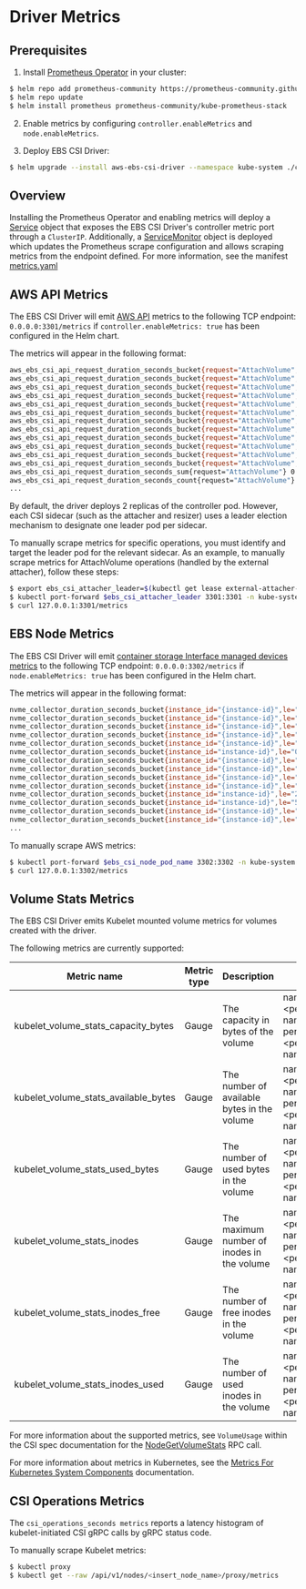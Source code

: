 # Driver Metrics

## Prerequisites

1. Install [Prometheus Operator](https://github.com/prometheus-operator/prometheus-operator) in your cluster:
```sh
$ helm repo add prometheus-community https://prometheus-community.github.io/helm-charts
$ helm repo update
$ helm install prometheus prometheus-community/kube-prometheus-stack
```
2. Enable metrics by configuring `controller.enableMetrics` and `node.enableMetrics`.

3. Deploy EBS CSI Driver:
```sh
$ helm upgrade --install aws-ebs-csi-driver --namespace kube-system ./charts/aws-ebs-csi-driver --values ./charts/aws-ebs-csi-driver/values.yaml
```

## Overview

Installing the Prometheus Operator and enabling metrics will deploy a [Service](https://kubernetes.io/docs/concepts/services-networking/service/) object that exposes the EBS CSI Driver's controller metric port through a `ClusterIP`. Additionally, a [ServiceMonitor](https://github.com/prometheus-operator/prometheus-operator/blob/main/Documentation/user-guides/getting-started.md#:~:text=Alertmanager-,ServiceMonitor,-See%20the%20Alerting) object is deployed which updates the Prometheus scrape configuration and allows scraping metrics from the endpoint defined. For more information, see the manifest [metrics.yaml](/charts/aws-ebs-csi-driver/templates/metrics.yaml)

## AWS API Metrics

The EBS CSI Driver will emit [AWS API](https://docs.aws.amazon.com/AWSEC2/latest/APIReference/OperationList-query.html) metrics to the following TCP endpoint: `0.0.0.0:3301/metrics` if `controller.enableMetrics: true` has been configured in the Helm chart.

The metrics will appear in the following format: 
```sh
aws_ebs_csi_api_request_duration_seconds_bucket{request="AttachVolume",le="0.005"} 0
aws_ebs_csi_api_request_duration_seconds_bucket{request="AttachVolume",le="0.01"} 0
aws_ebs_csi_api_request_duration_seconds_bucket{request="AttachVolume",le="0.025"} 0
aws_ebs_csi_api_request_duration_seconds_bucket{request="AttachVolume",le="0.05"} 0
aws_ebs_csi_api_request_duration_seconds_bucket{request="AttachVolume",le="0.1"} 0
aws_ebs_csi_api_request_duration_seconds_bucket{request="AttachVolume",le="0.25"} 0
aws_ebs_csi_api_request_duration_seconds_bucket{request="AttachVolume",le="0.5"} 0
aws_ebs_csi_api_request_duration_seconds_bucket{request="AttachVolume",le="1"} 1
aws_ebs_csi_api_request_duration_seconds_bucket{request="AttachVolume",le="2.5"} 1
aws_ebs_csi_api_request_duration_seconds_bucket{request="AttachVolume",le="5"} 1
aws_ebs_csi_api_request_duration_seconds_bucket{request="AttachVolume",le="10"} 1
aws_ebs_csi_api_request_duration_seconds_bucket{request="AttachVolume",le="+Inf"} 1
aws_ebs_csi_api_request_duration_seconds_sum{request="AttachVolume"} 0.547694574
aws_ebs_csi_api_request_duration_seconds_count{request="AttachVolume"} 1
...
```
By default, the driver deploys 2 replicas of the controller pod. However, each CSI sidecar (such as the attacher and resizer) uses a leader election mechanism to designate one leader pod per sidecar.

To manually scrape metrics for specific operations, you must identify and target the leader pod for the relevant sidecar. As an example, to manually scrape metrics for AttachVolume operations (handled by the external attacher), follow these steps:
```sh
$ export ebs_csi_attacher_leader=$(kubectl get lease external-attacher-leader-ebs-csi-aws-com -n kube-system -o=jsonpath='{.spec.holderIdentity}')
$ kubectl port-forward $ebs_csi_attacher_leader 3301:3301 -n kube-system &
$ curl 127.0.0.1:3301/metrics
```

## EBS Node Metrics

The EBS CSI Driver will emit [container storage Interface managed devices metrics](https://docs.aws.amazon.com/ebs/latest/userguide/nvme-detailed-performance-stats.html) to the following TCP endpoint: `0.0.0.0:3302/metrics` if `node.enableMetrics: true` has been configured in the Helm chart.

The metrics will appear in the following format: 
```sh
nvme_collector_duration_seconds_bucket{instance_id="{instance-id}",le="0.001"} 0
nvme_collector_duration_seconds_bucket{instance_id="{instance-id}",le="0.0025"} 0
nvme_collector_duration_seconds_bucket{instance_id="{instance-id}",le="0.005"} 1
nvme_collector_duration_seconds_bucket{instance_id="{instance-id}",le="0.01"} 1
nvme_collector_duration_seconds_bucket{instance_id="{instance-id}",le="0.025"} 1
nvme_collector_duration_seconds_bucket{instance_id="instance-id}",le="0.05"} 1
nvme_collector_duration_seconds_bucket{instance_id="{instance-id}",le="0.1"} 1
nvme_collector_duration_seconds_bucket{instance_id="{instance-id}",le="0.25"} 1
nvme_collector_duration_seconds_bucket{instance_id="{instance-id}",le="0.5"} 1
nvme_collector_duration_seconds_bucket{instance_id="{instance-id}",le="1"} 1
nvme_collector_duration_seconds_bucket{instance_id="instance-id}",le="2.5"} 1
nvme_collector_duration_seconds_bucket{instance_id="instance-id}",le="5"} 1
nvme_collector_duration_seconds_bucket{instance_id="{instance-id}",le="10"} 1
nvme_collector_duration_seconds_bucket{instance_id="{instance-id}",le="+Inf"} 1
...
```

To manually scrape AWS metrics: 
```sh
$ kubectl port-forward $ebs_csi_node_pod_name 3302:3302 -n kube-system
$ curl 127.0.0.1:3302/metrics
```

## Volume Stats Metrics

The EBS CSI Driver emits Kubelet mounted volume metrics for volumes created with the driver. 

The following metrics are currently supported:

| Metric name | Metric type | Description | Labels |
|-------------|-------------|-------------|-------------|
|kubelet_volume_stats_capacity_bytes|Gauge|The capacity in bytes of the volume|namespace=\<persistentvolumeclaim-namespace\> <br/> persistentvolumeclaim=\<persistentvolumeclaim-name\>| 
|kubelet_volume_stats_available_bytes|Gauge|The number of available bytes in the volume|namespace=\<persistentvolumeclaim-namespace\> <br/> persistentvolumeclaim=\<persistentvolumeclaim-name\>| 
|kubelet_volume_stats_used_bytes|Gauge|The number of used bytes in the volume|namespace=\<persistentvolumeclaim-namespace\> <br/> persistentvolumeclaim=\<persistentvolumeclaim-name\>| 
|kubelet_volume_stats_inodes|Gauge|The maximum number of inodes in the volume|namespace=\<persistentvolumeclaim-namespace\> <br/> persistentvolumeclaim=\<persistentvolumeclaim-name\>| 
|kubelet_volume_stats_inodes_free|Gauge|The number of free inodes in the volume|namespace=\<persistentvolumeclaim-namespace\> <br/> persistentvolumeclaim=\<persistentvolumeclaim-name\>| 
|kubelet_volume_stats_inodes_used|Gauge|The number of used inodes in the volume|namespace=\<persistentvolumeclaim-namespace\> <br/> persistentvolumeclaim=\<persistentvolumeclaim-name\>| 

For more information about the supported metrics, see `VolumeUsage` within the CSI spec documentation for the [NodeGetVolumeStats](https://github.com/container-storage-interface/spec/blob/master/spec.md#nodegetvolumestats) RPC call.

For more information about metrics in Kubernetes, see the [Metrics For Kubernetes System Components](https://kubernetes.io/docs/concepts/cluster-administration/system-metrics/#metrics-in-kubernetes) documentation.

## CSI Operations Metrics

The `csi_operations_seconds metrics` reports a latency histogram of kubelet-initiated CSI gRPC calls by gRPC status code.

To manually scrape Kubelet metrics: 
```sh
$ kubectl proxy
$ kubectl get --raw /api/v1/nodes/<insert_node_name>/proxy/metrics
```
